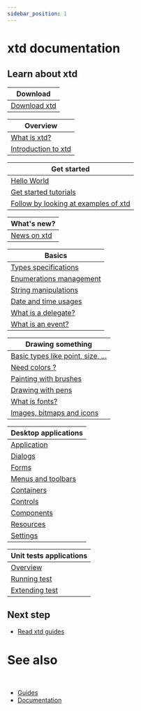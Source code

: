 ```yaml
---
sidebar_position: 1
---
```


# xtd documentation

## Learn about xtd

| Download                        |
| ------------------------------- |
| [Download xtd](/docs/downloads) |

| Overview                                                                       |
| ------------------------------------------------------------------------------ |
| [What is xtd?](/docs/documentation/Guides/Overview/what_is_xtd)                |
| [Introduction to xtd](/docs/documentation/Guides/Overview/introduction_to_xtd) |

| Get started                                                                                               |
| --------------------------------------------------------------------------------------------------------- |
| [Hello World](/docs/documentation/Guides/Get%20started/hello_world)                                       |
| [Get started tutorials](/docs/documentation/Guides/Overview/Tutorials)                                    |
| [Follow by looking at examples of xtd](https://github.com/gammasoft71/xtd/blob/master/examples/README.md) |

| What's new?                                                |
| ---------------------------------------------------------- |
| [News on xtd](/docs/news) |

| Basics                                                                                     |
| ------------------------------------------------------------------------------------------ |
| [Types specifications](/docs/documentation/Guides/xtd.core/Types%20overview/types)         |
| [Enumerations management](/docs/documentation/Guides/xtd.core/Types%20overview/enum_class) |
| [String manipulations](/docs/documentation/Guides/xtd.core/Types%20overview/string)        |
| [Date and time usages](/docs/documentation/Guides/xtd.core/Types%20overview/date_time)     |
| [What is a delegate?](/docs/documentation/Guides/xtd.core/Types%20overview/delegates)      |
| [What is an event?](/docs/documentation/Guides/xtd.core/Types%20overview/events)           |

| Drawing something                                                   |
| ------------------------------------------------------------------- |
| [Basic types like point, size, ...](/docs/documentation/Guides/xtd.drawing/points_sizes_and_rectangles) |
| [Need colors ?](/docs/documentation/Guides/xtd.drawing/colors)                                          |
| [Painting with brushes](/docs/documentation/Guides/xtd.drawing/brushes)                                 |
| [Drawing with pens](/docs/documentation/Guides/xtd.drawing/pens)                                        |
| [What is fonts?](/docs/documentation/Guides/xtd.drawing/fonts)                                          |
| [Images, bitmaps and icons](/docs/documentation/Guides/xtd.drawing/images)                              |

| Desktop applications                         |
| -------------------------------------------- |
| [Application](/docs/documentation/Guides/xtd.forms/Overview/application_overview)       |
| [Dialogs](/docs/documentation/Guides/xtd.forms/Overview/dialogs)                        |
| [Forms](/docs/documentation/Guides/xtd.forms/Overview/forms)                            |
| [Menus and toolbars](/docs/documentation/Guides/xtd.forms/Overview/menus_and_toolbars)  |
| [Containers](/docs/documentation/Guides/xtd.forms/Overview/containers)                  |
| [Controls](/docs/documentation/Guides/xtd.forms/Overview/controls)                      |
| [Components](/docs/documentation/Guides/xtd.forms/Overview/components)                  |
| [Resources](/docs/documentation/Guides/xtd.core/resources)                              |
| [Settings](/docs/documentation/Guides/xtd.core/settings)                                |

| Unit tests applications                                                                           |
| ------------------------------------------------------------------------------------------------- |
| [Overview](/docs/documentation/Guides/xtd.tunit/Overview/tunit_overview)                          |
| [Running test](/docs/documentation/Guides/xtd.tunit/Overview/writing_applicaion_running_test)     |
| [Extending test](/docs/documentation/Guides/xtd.tunit/Overview/writing_applicaion_extending_test) |

## Next step

* [Read xtd guides](/docs/documentation/Guides)

# See also
​
* [Guides](/docs/documentation/Guides)
* [Documentation](/docs/documentation)

[//]: # (https://learn.microsoft.com/en-us/dotnet/desktop/winforms/data/how-to-synchronize-multiple-controls?view=netdesktop-6.0)
